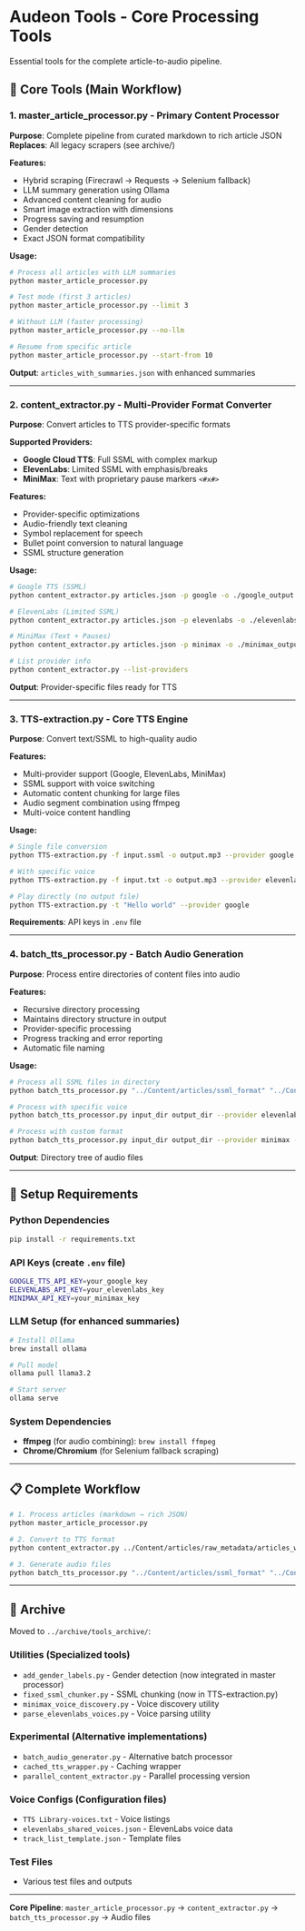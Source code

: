 # Audeon Tools - Core Processing Tools

Essential tools for the complete article-to-audio pipeline.

## 🎯 **Core Tools** (Main Workflow)

### 1. **master_article_processor.py** - Primary Content Processor
**Purpose**: Complete pipeline from curated markdown to rich article JSON
**Replaces**: All legacy scrapers (see archive/)

**Features:**
- Hybrid scraping (Firecrawl → Requests → Selenium fallback)
- LLM summary generation using Ollama
- Advanced content cleaning for audio
- Smart image extraction with dimensions
- Progress saving and resumption
- Gender detection
- Exact JSON format compatibility

**Usage:**
```bash
# Process all articles with LLM summaries
python master_article_processor.py

# Test mode (first 3 articles)
python master_article_processor.py --limit 3

# Without LLM (faster processing)
python master_article_processor.py --no-llm

# Resume from specific article
python master_article_processor.py --start-from 10
```

**Output**: `articles_with_summaries.json` with enhanced summaries

---

### 2. **content_extractor.py** - Multi-Provider Format Converter
**Purpose**: Convert articles to TTS provider-specific formats

**Supported Providers:**
- **Google Cloud TTS**: Full SSML with complex markup
- **ElevenLabs**: Limited SSML with emphasis/breaks
- **MiniMax**: Text with proprietary pause markers `<#x#>`

**Features:**
- Provider-specific optimizations
- Audio-friendly text cleaning
- Symbol replacement for speech
- Bullet point conversion to natural language
- SSML structure generation

**Usage:**
```bash
# Google TTS (SSML)
python content_extractor.py articles.json -p google -o ./google_output

# ElevenLabs (Limited SSML)
python content_extractor.py articles.json -p elevenlabs -o ./elevenlabs_output

# MiniMax (Text + Pauses)
python content_extractor.py articles.json -p minimax -o ./minimax_output

# List provider info
python content_extractor.py --list-providers
```

**Output**: Provider-specific files ready for TTS

---

### 3. **TTS-extraction.py** - Core TTS Engine
**Purpose**: Convert text/SSML to high-quality audio

**Features:**
- Multi-provider support (Google, ElevenLabs, MiniMax)
- SSML support with voice switching
- Automatic content chunking for large files
- Audio segment combination using ffmpeg
- Multi-voice content handling

**Usage:**
```bash
# Single file conversion
python TTS-extraction.py -f input.ssml -o output.mp3 --provider google

# With specific voice
python TTS-extraction.py -f input.txt -o output.mp3 --provider elevenlabs --voice "Rachel"

# Play directly (no output file)
python TTS-extraction.py -t "Hello world" --provider google
```

**Requirements**: API keys in `.env` file

---

### 4. **batch_tts_processor.py** - Batch Audio Generation
**Purpose**: Process entire directories of content files into audio

**Features:**
- Recursive directory processing
- Maintains directory structure in output
- Provider-specific processing
- Progress tracking and error reporting
- Automatic file naming

**Usage:**
```bash
# Process all SSML files in directory
python batch_tts_processor.py "../Content/articles/ssml_format" "../Content/audio/output" --provider google

# Process with specific voice
python batch_tts_processor.py input_dir output_dir --provider elevenlabs --voice "Rachel"

# Process with custom format
python batch_tts_processor.py input_dir output_dir --provider minimax --format MP3
```

**Output**: Directory tree of audio files

---

## 🔧 **Setup Requirements**

### **Python Dependencies**
```bash
pip install -r requirements.txt
```

### **API Keys** (create `.env` file)
```bash
GOOGLE_TTS_API_KEY=your_google_key
ELEVENLABS_API_KEY=your_elevenlabs_key
MINIMAX_API_KEY=your_minimax_key
```

### **LLM Setup** (for enhanced summaries)
```bash
# Install Ollama
brew install ollama

# Pull model
ollama pull llama3.2

# Start server
ollama serve
```

### **System Dependencies**
- **ffmpeg** (for audio combining): `brew install ffmpeg`
- **Chrome/Chromium** (for Selenium fallback scraping)

---

## 📋 **Complete Workflow**

```bash
# 1. Process articles (markdown → rich JSON)
python master_article_processor.py

# 2. Convert to TTS format
python content_extractor.py ../Content/articles/raw_metadata/articles_with_summaries.json -p google

# 3. Generate audio files
python batch_tts_processor.py "../Content/articles/ssml_format" "../Content/audio/output" --provider google
```

---

## 📁 **Archive**

Moved to `../archive/tools_archive/`:

### **Utilities** (Specialized tools)
- `add_gender_labels.py` - Gender detection (now integrated in master processor)
- `fixed_ssml_chunker.py` - SSML chunking (now in TTS-extraction.py)
- `minimax_voice_discovery.py` - Voice discovery utility
- `parse_elevenlabs_voices.py` - Voice parsing utility

### **Experimental** (Alternative implementations)
- `batch_audio_generator.py` - Alternative batch processor
- `cached_tts_wrapper.py` - Caching wrapper
- `parallel_content_extractor.py` - Parallel processing version

### **Voice Configs** (Configuration files)
- `TTS Library-voices.txt` - Voice listings
- `elevenlabs_shared_voices.json` - ElevenLabs voice data
- `track_list_template.json` - Template files

### **Test Files**
- Various test files and outputs

---

**Core Pipeline**: `master_article_processor.py` → `content_extractor.py` → `batch_tts_processor.py` → Audio files